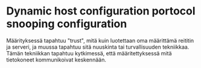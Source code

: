 <h1>Dynamic host configuration portocol snooping configuration</h1>

Määrityksessä tapahtuu "trust", mitä kuin luotettaan oma määrittämä reititin ja serveri, ja muussa tapahtuu sitä nuuskinta tai turvallisuuden tekniikkaa. 
Tämän tekniikkan tapahtuu kytkimessä, että määritettyksessä mitä tietokoneet kommunikoivat keskennään.
